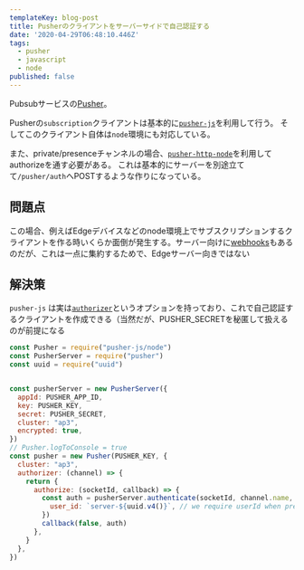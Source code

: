 ```yaml
---
templateKey: blog-post
title: Pusherのクライアントをサーバーサイドで自己認証する
date: '2020-04-29T06:48:10.446Z'
tags:
  - pusher
  - javascript
  - node
published: false
---
```


Pubsubサービスの[Pusher](https://pusher.com/)。

Pusherの`subscription`クライアントは基本的に[`pusher-js`](https://github.com/pusher/pusher-js)を利用して行う。
そしてこのクライアント自体は`node`環境にも対応している。

また、private/presenceチャンネルの場合、[`pusher-http-node`](https://github.com/pusher/pusher-http-node)を利用してauthorizeを通す必要がある。
これは基本的にサーバーを別途立てて`/pusher/auth`へPOSTするような作りになっている。

## 問題点
この場合、例えばEdgeデバイスなどのnode環境上でサブスクリプションするクライアントを作る時いくらか面倒が発生する。サーバー向けに[webhooks](https://pusher.com/docs/channels/server_api/webhooks)もあるのだが、これは一点に集約するためで、Edgeサーバー向きではない

## 解決策

`pusher-js` は実は[`authorizer`](https://github.com/pusher/pusher-js#authorizer-function)というオプションを持っており、これで自己認証するクライアントを作成できる（当然だが、PUSHER_SECRETを秘匿して扱えるのが前提になる

```js
const Pusher = require("pusher-js/node")
const PusherServer = require("pusher")
const uuid = require("uuid")


const pusherServer = new PusherServer({
  appId: PUSHER_APP_ID,
  key: PUSHER_KEY,
  secret: PUSHER_SECRET,
  cluster: "ap3",
  encrypted: true,
})
// Pusher.logToConsole = true
const pusher = new Pusher(PUSHER_KEY, {
  cluster: "ap3",
  authorizer: (channel) => {
    return {
      authorize: (socketId, callback) => {
        const auth = pusherServer.authenticate(socketId, channel.name, {
          user_id: `server-${uuid.v4()}`, // we require userId when presence channel
        })
        callback(false, auth)
      },
    }
  },
})
```
